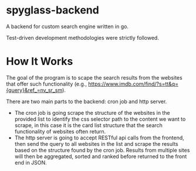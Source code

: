 # spyglass-backend

A backend for custom search engine written in go.

Test-driven development methodologies were strictly followed.

# How It Works

The goal of the program is to scape the search results from the websites that offer such functionality (e.g., https://www.imdb.com/find/?s=tt&q={query}&ref_=nv_sr_sm).

There are two main parts to the backend: cron job and http server.

- The cron job is going scrape the structure of the websites in the provided list to identify the css selector path to the content we want to scrape, in this case it is the card list structure that the search functionality of websites often return.
- The http server is going to accept RESTful api calls from the frontend, then send the query to all websites in the list and scrape the results based on the structure found by the cron job. Results from multiple sites will then be aggregated, sorted and ranked before returned to the front end in JSON.